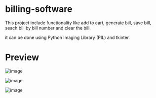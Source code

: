 # billing-software

This project include functionality like add to cart, generate bill, save bill, seach bill by bill number and clear the bill.

it can be done using Python Imaging Library (PIL) and tkinter.

# Preview
![image](https://github.com/imkaran1004/billing-software/assets/106981565/30fffe98-aabe-4ff0-b7e6-243b4decac78)

![image](https://github.com/imkaran1004/billing-software/assets/106981565/15e38981-7308-4e4d-920a-3615a2f54e46)

![image](https://github.com/imkaran1004/billing-software/assets/106981565/dbf505bb-46a5-40e8-9691-22de1a120ea9)

